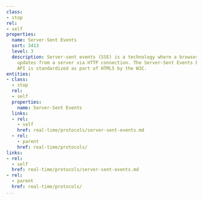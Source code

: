 ```yaml
---
class:
- stop
rel:
- self
properties:
  name: Server-Sent Events
  sort: 3413
  level: 3
  description: Server-sent events (SSE) is a technology where a browser receives automatic
    updates from a server via HTTP connection. The Server-Sent Events EventSource
    API is standardized as part of HTML5 by the W3C.
entities:
- class:
  - stop
  rel:
  - self
  properties:
    name: Server-Sent Events
  links:
  - rel:
    - self
    href: real-time/protocols/server-sent-events.md
  - rel:
    - parent
    href: real-time/protocols/
links:
- rel:
  - self
  href: real-time/protocols/server-sent-events.md
- rel:
  - parent
  href: real-time/protocols/
...
```

